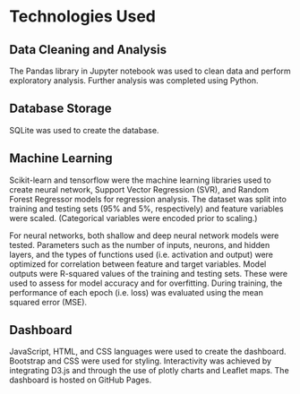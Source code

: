 # Technologies Used

## Data Cleaning and Analysis
The Pandas library in Jupyter notebook was used to clean data and perform exploratory analysis. Further analysis was completed using Python.

## Database Storage
SQLite was used to create the database.

## Machine Learning
Scikit-learn and tensorflow were the machine learning libraries used to create neural network, Support Vector Regression (SVR), and Random Forest Regressor models for regression analysis. The dataset was split into training and testing sets (95% and 5%, respectively) and feature variables were scaled. (Categorical variables were encoded prior to scaling.) 

For neural networks, both shallow and deep neural network models were tested. Parameters such as the number of inputs, neurons, and hidden layers, and the types of functions used (i.e. activation and output) were optimized for correlation between feature and target variables. Model outputs were R-squared values of the training and testing sets. These were used to assess for model accuracy and for overfitting. During training, the performance of each epoch (i.e. loss) was evaluated using the mean squared error (MSE).

## Dashboard
JavaScript, HTML, and CSS languages were used to create the dashboard. Bootstrap and CSS were used for styling. Interactivity was achieved by integrating D3.js and through the use of plotly charts and Leaflet maps. The dashboard is hosted on GitHub Pages. 
